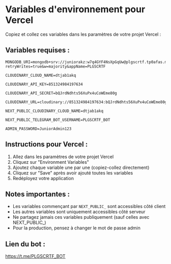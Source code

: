 # Variables d'environnement pour Vercel

Copiez et collez ces variables dans les paramètres de votre projet Vercel :

## Variables requises :

```
MONGODB_URI=mongodb+srv://juniorakz:w7q4GYF4NsXpGqUw@plgscrtf.tp0afas.mongodb.net/?retryWrites=true&w=majority&appName=PLGSCRTF

CLOUDINARY_CLOUD_NAME=dtjab1akq

CLOUDINARY_API_KEY=851324984197634

CLOUDINARY_API_SECRET=bQJrdNdhts56XuPx4uCoWEme80g

CLOUDINARY_URL=cloudinary://851324984197634:bQJrdNdhts56XuPx4uCoWEme80g@dtjab1akq

NEXT_PUBLIC_CLOUDINARY_CLOUD_NAME=dtjab1akq

NEXT_PUBLIC_TELEGRAM_BOT_USERNAME=PLGSCRTF_BOT

ADMIN_PASSWORD=JuniorAdmin123
```

## Instructions pour Vercel :

1. Allez dans les paramètres de votre projet Vercel
2. Cliquez sur "Environment Variables"
3. Ajoutez chaque variable une par une (copiez-collez directement)
4. Cliquez sur "Save" après avoir ajouté toutes les variables
5. Redéployez votre application

## Notes importantes :

- Les variables commençant par `NEXT_PUBLIC_` sont accessibles côté client
- Les autres variables sont uniquement accessibles côté serveur
- Ne partagez jamais ces variables publiquement (sauf celles avec NEXT_PUBLIC_)
- Pour la production, pensez à changer le mot de passe admin

## Lien du bot :
https://t.me/PLGSCRTF_BOT